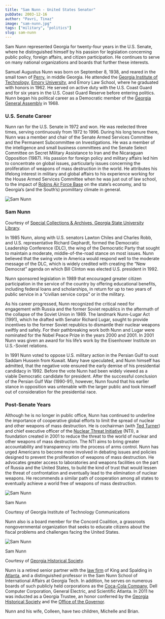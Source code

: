 ```yaml
---
title: "Sam Nunn - United States Senator"
pubDate: 2003-12-16
author: "Pavri, Tinaz"
image: "sam-nunn.jpg"
tags: ["military", "politics"]
slug: sam-nunn
---
```


Sam Nunn represented Georgia for twenty-four years in the U.S. Senate, where he distinguished himself by his passion for legislation concerning public policy, foreign affairs, and citizen participation. He continues to serve on many national organizations and boards that further these interests.

Samuel Augustus Nunn was born on September 8, 1938, and reared in the small town of [Perry](https://www.georgiaencyclopedia.org/articles/counties-cities-neighborhoods/perry/), in middle Georgia. He attended the [Georgia Institute of Technology](https://www.georgiaencyclopedia.org/articles/education/georgia-institute-of-technology-georgia-tech/), [Emory University](https://www.georgiaencyclopedia.org/articles/education/emory-university/), and Emory Law School, where he graduated with honors in 1962. He served on active duty with the U.S. Coast Guard and for six years in the U.S. Coast Guard Reserve before entering politics. Nunn began his political career as a Democratic member of the [Georgia General Assembly](https://www.georgiaencyclopedia.org/articles/government-politics/georgia-general-assembly/) in 1968.

### U.S. Senate Career

Nunn ran for the U.S. Senate in 1972 and won. He was reelected three times, serving continuously from 1972 to 1996. During his long tenure there, Nunn was a member and chair of the Senate Armed Services Committee and the Permanent Subcommittee on Investigations. He was a member of the intelligence and small business committees and the Senate Select Committee on Secret Military Assistance to Iran and the Nicaraguan Opposition (1987). His passion for foreign policy and military affairs led him to concentrate on global issues, particularly issues concerning the proliferation of weapons of mass destruction in the world. He attributes his lifelong interest in military and global affairs to his experience working for the House Armed Services Committee when he was just out of law school, to the impact of [Robins Air Force Base](https://www.georgiaencyclopedia.org/articles/government-politics/robins-air-force-base/) on the state’s economy, and to Georgia’s (and the South’s) promilitary climate in general.

![Sam Nunn](https://www.georgiaencyclopedia.org/wp-content/uploads/2021/02/sam-nunn_004-1024x744.jpg)

### Sam Nunn

Courtesy of [Special Collections & Archives, Georgia State University Library](https://library.gsu.edu/special-collections/).

In 1985 Nunn, along with U.S. senators Lawton Chiles and Charles Robb, and U.S. representative Richard Gephardt, formed the Democratic Leadership Conference (DLC), the wing of the Democratic Party that sought to maintain a moderate, middle-of-the-road stance on most issues. Nunn believed that the swing vote in America would respond well to the moderate message of the DLC, which is widely credited with creating the “New Democrat” agenda on which Bill Clinton was elected U.S. president in 1992.

Nunn sponsored legislation in 1989 that encouraged greater citizen participation in the service of the country by offering educational benefits, including federal loans and scholarships, in return for up to two years of public service in a “civilian service corps” or in the military.

As his career progressed, Nunn recognized the critical need for engagement with Russia and the former Soviet republics in the aftermath of the collapse of the Soviet Union in 1989. The landmark Nunn-Lugar Act (1991), which he drafted with Senator Richard Lugar, sought to provide incentives to the former Soviet republics to dismantle their nuclear weapons swiftly and safely. For their pathbreaking work both Nunn and Lugar were nominated for the Nobel Peace Prize in the years 2000 and 2001. In 2001 Nunn was given an award for his life’s work by the Eisenhower Institute on U.S.-Soviet relations.

In 1991 Nunn voted to oppose U.S. military action in the Persian Gulf to oust Saddam Hussein from Kuwait. Many have speculated, and Nunn himself has admitted, that the negative vote ensured the early demise of his presidential candidacy in 1992. Before the vote Nunn had been widely viewed as a viable Democratic candidate for president. After the successful conclusion of the Persian Gulf War (1990-91), however, Nunn found that his earlier stance in opposition was untenable with the larger public and took himself out of consideration for the presidential race.

### Post-Senate Years

Although he is no longer in public office, Nunn has continued to underline the importance of cooperative global efforts to limit the spread of nuclear and other weapons of mass destruction. He is cochairman (with [Ted Turner](https://www.georgiaencyclopedia.org/articles/arts-culture/ted-turner-b-1938/)) and chief executive officer of the [Nuclear Threat Initiative](https://www.georgiaencyclopedia.org/articles/government-politics/nuclear-threat-initiative/) (NTI), a foundation created in 2001 to reduce the threat to the world of nuclear and other weapons of mass destruction. The NTI aims to bring greater accountability and transparency into the process of arms control. Nunn has urged Americans to become more involved in debating issues and policies designed to prevent the proliferation of weapons of mass destruction. He advocates greater access to laboratories and weapons facilities on the part of Russia and the United States, to build the kind of trust that would lessen the threat of confrontation and eventually lead to the elimination of nuclear weapons. He recommends a similar path of cooperation among all states to eventually achieve a world free of weapons of mass destruction.

![Sam Nunn](https://www.georgiaencyclopedia.org/wp-content/uploads/2021/02/sam-nunn_001-1024x663.jpg)

Sam Nunn

Courtesy of Georgia Institute of Technology Communications

Nunn also is a board member for the Concord Coalition, a grassroots nongovernmental organization that seeks to educate citizens about the fiscal problems and challenges facing the United States.

![Sam Nunn](https://www.georgiaencyclopedia.org/wp-content/uploads/2021/02/sam-nunn_002.jpg)

Sam Nunn

Courtesy of [Georgia Historical Society](https://georgiahistory.com/).

Nunn is a retired senior partner with the [law firm](https://www.georgiaencyclopedia.org/articles/government-politics/legal-profession/) of King and Spalding in [Atlanta](https://www.georgiaencyclopedia.org/articles/counties-cities-neighborhoods/atlanta/), and a distinguished professor in the Sam Nunn School of International Affairs at Georgia Tech. In addition, he serves on numerous boards of such publicly held corporations as the [Coca-Cola Company](https://www.georgiaencyclopedia.org/articles/business-economy/coca-cola-company/), Dell Computer Corporation, General Electric, and Scientific Atlanta. In 2011 he was inducted as a Georgia Trustee, an honor conferred by the [Georgia Historical Society](https://www.georgiaencyclopedia.org/articles/history-archaeology/georgia-historical-society/) and the [Office of the Governor](https://www.georgiaencyclopedia.org/articles/government-politics/governor/).

Nunn and his wife, Colleen, have two children, Michelle and Brian.
